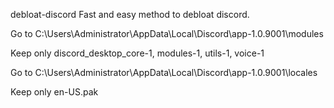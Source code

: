 debloat-discord
Fast and easy method to debloat discord.

Go to C:\Users\Administrator\AppData\Local\Discord\app-1.0.9001\modules

Keep only discord_desktop_core-1, modules-1, utils-1, voice-1

Go to C:\Users\Administrator\AppData\Local\Discord\app-1.0.9001\locales

Keep only en-US.pak
